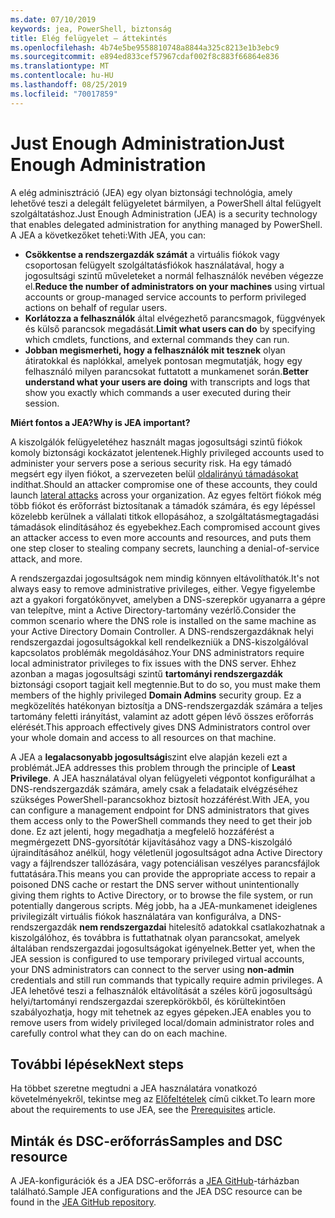```yaml
---
ms.date: 07/10/2019
keywords: jea, PowerShell, biztonság
title: Elég felügyelet – áttekintés
ms.openlocfilehash: 4b74e5be9558810748a8844a325c8213e1b3ebc9
ms.sourcegitcommit: e894ed833cef57967cdaf002f8c883f66864e836
ms.translationtype: MT
ms.contentlocale: hu-HU
ms.lasthandoff: 08/25/2019
ms.locfileid: "70017859"
---
```

# <a name="just-enough-administration"></a><span data-ttu-id="dd830-103">Just Enough Administration</span><span class="sxs-lookup"><span data-stu-id="dd830-103">Just Enough Administration</span></span>

<span data-ttu-id="dd830-104">A elég adminisztráció (JEA) egy olyan biztonsági technológia, amely lehetővé teszi a delegált felügyeletet bármilyen, a PowerShell által felügyelt szolgáltatáshoz.</span><span class="sxs-lookup"><span data-stu-id="dd830-104">Just Enough Administration (JEA) is a security technology that enables delegated administration for anything managed by PowerShell.</span></span> <span data-ttu-id="dd830-105">A JEA a következőket teheti:</span><span class="sxs-lookup"><span data-stu-id="dd830-105">With JEA, you can:</span></span>

- <span data-ttu-id="dd830-106">**Csökkentse a rendszergazdák számát** a virtuális fiókok vagy csoportosan felügyelt szolgáltatásfiókok használatával, hogy a jogosultsági szintű műveleteket a normál felhasználók nevében végezze el.</span><span class="sxs-lookup"><span data-stu-id="dd830-106">**Reduce the number of administrators on your machines** using virtual accounts or group-managed service accounts to perform privileged actions on behalf of regular users.</span></span>
- <span data-ttu-id="dd830-107">**Korlátozza a felhasználók** által elvégezhető parancsmagok, függvények és külső parancsok megadását.</span><span class="sxs-lookup"><span data-stu-id="dd830-107">**Limit what users can do** by specifying which cmdlets, functions, and external commands they can run.</span></span>
- <span data-ttu-id="dd830-108">**Jobban megismerheti, hogy a felhasználók mit tesznek** olyan átiratokkal és naplókkal, amelyek pontosan megmutatják, hogy egy felhasználó milyen parancsokat futtatott a munkamenet során.</span><span class="sxs-lookup"><span data-stu-id="dd830-108">**Better understand what your users are doing** with transcripts and logs that show you exactly which commands a user executed during their session.</span></span>

<span data-ttu-id="dd830-109">**Miért fontos a JEA?**</span><span class="sxs-lookup"><span data-stu-id="dd830-109">**Why is JEA important?**</span></span>

<span data-ttu-id="dd830-110">A kiszolgálók felügyeletéhez használt magas jogosultsági szintű fiókok komoly biztonsági kockázatot jelentenek.</span><span class="sxs-lookup"><span data-stu-id="dd830-110">Highly privileged accounts used to administer your servers pose a serious security risk.</span></span> <span data-ttu-id="dd830-111">Ha egy támadó megsért egy ilyen fiókot, a szervezeten belül [oldalirányú támadásokat](https://aka.ms/pth) indíthat.</span><span class="sxs-lookup"><span data-stu-id="dd830-111">Should an attacker compromise one of these accounts, they could launch [lateral attacks](https://aka.ms/pth) across your organization.</span></span> <span data-ttu-id="dd830-112">Az egyes feltört fiókok még több fiókot és erőforrást biztosítanak a támadók számára, és egy lépéssel közelebb kerülnek a vállalati titkok ellopásához, a szolgáltatásmegtagadási támadások elindításához és egyebekhez.</span><span class="sxs-lookup"><span data-stu-id="dd830-112">Each compromised account gives an attacker access to even more accounts and resources, and puts them one step closer to stealing company secrets, launching a denial-of-service attack, and more.</span></span>

<span data-ttu-id="dd830-113">A rendszergazdai jogosultságok nem mindig könnyen eltávolíthatók.</span><span class="sxs-lookup"><span data-stu-id="dd830-113">It's not always easy to remove administrative privileges, either.</span></span> <span data-ttu-id="dd830-114">Vegye figyelembe azt a gyakori forgatókönyvet, amelyben a DNS-szerepkör ugyanarra a gépre van telepítve, mint a Active Directory-tartomány vezérlő.</span><span class="sxs-lookup"><span data-stu-id="dd830-114">Consider the common scenario where the DNS role is installed on the same machine as your Active Directory Domain Controller.</span></span> <span data-ttu-id="dd830-115">A DNS-rendszergazdáknak helyi rendszergazdai jogosultságokkal kell rendelkezniük a DNS-kiszolgálóval kapcsolatos problémák megoldásához.</span><span class="sxs-lookup"><span data-stu-id="dd830-115">Your DNS administrators require local administrator privileges to fix issues with the DNS server.</span></span> <span data-ttu-id="dd830-116">Ehhez azonban a magas jogosultsági szintű **tartományi rendszergazdák** biztonsági csoport tagjait kell megtennie.</span><span class="sxs-lookup"><span data-stu-id="dd830-116">But to do so, you must make them members of the highly privileged **Domain Admins** security group.</span></span> <span data-ttu-id="dd830-117">Ez a megközelítés hatékonyan biztosítja a DNS-rendszergazdák számára a teljes tartomány feletti irányítást, valamint az adott gépen lévő összes erőforrás elérését.</span><span class="sxs-lookup"><span data-stu-id="dd830-117">This approach effectively gives DNS Administrators control over your whole domain and access to all resources on that machine.</span></span>

<span data-ttu-id="dd830-118">A JEA a **legalacsonyabb jogosultsági**szint elve alapján kezeli ezt a problémát.</span><span class="sxs-lookup"><span data-stu-id="dd830-118">JEA addresses this problem through the principle of **Least Privilege**.</span></span> <span data-ttu-id="dd830-119">A JEA használatával olyan felügyeleti végpontot konfigurálhat a DNS-rendszergazdák számára, amely csak a feladataik elvégzéséhez szükséges PowerShell-parancsokhoz biztosít hozzáférést.</span><span class="sxs-lookup"><span data-stu-id="dd830-119">With JEA, you can configure a management endpoint for DNS administrators that gives them access only to the PowerShell commands they need to get their job done.</span></span> <span data-ttu-id="dd830-120">Ez azt jelenti, hogy megadhatja a megfelelő hozzáférést a megmérgezett DNS-gyorsítótár kijavításához vagy a DNS-kiszolgáló újraindításához anélkül, hogy véletlenül jogosultságot adna Active Directory vagy a fájlrendszer tallózására, vagy potenciálisan veszélyes parancsfájlok futtatására.</span><span class="sxs-lookup"><span data-stu-id="dd830-120">This means you can provide the appropriate access to repair a poisoned DNS cache or restart the DNS server without unintentionally giving them rights to Active Directory, or to browse the file system, or run potentially dangerous scripts.</span></span> <span data-ttu-id="dd830-121">Még jobb, ha a JEA-munkamenet ideiglenes privilegizált virtuális fiókok használatára van konfigurálva, a DNS-rendszergazdák **nem rendszergazdai** hitelesítő adatokkal csatlakozhatnak a kiszolgálóhoz, és továbbra is futtathatnak olyan parancsokat, amelyek általában rendszergazdai jogosultságokat igényelnek.</span><span class="sxs-lookup"><span data-stu-id="dd830-121">Better yet, when the JEA session is configured to use temporary privileged virtual accounts, your DNS administrators can connect to the server using **non-admin** credentials and still run commands that typically require admin privileges.</span></span> <span data-ttu-id="dd830-122">A JEA lehetővé teszi a felhasználók eltávolítását a széles körű jogosultságú helyi/tartományi rendszergazdai szerepkörökből, és körültekintően szabályozhatja, hogy mit tehetnek az egyes gépeken.</span><span class="sxs-lookup"><span data-stu-id="dd830-122">JEA enables you to remove users from widely privileged local/domain administrator roles and carefully control what they can do on each machine.</span></span>

## <a name="next-steps"></a><span data-ttu-id="dd830-123">További lépések</span><span class="sxs-lookup"><span data-stu-id="dd830-123">Next steps</span></span>

<span data-ttu-id="dd830-124">Ha többet szeretne megtudni a JEA használatára vonatkozó követelményekről, tekintse meg az [Előfeltételek](prerequisites.md) című cikket.</span><span class="sxs-lookup"><span data-stu-id="dd830-124">To learn more about the requirements to use JEA, see the [Prerequisites](prerequisites.md) article.</span></span>

## <a name="samples-and-dsc-resource"></a><span data-ttu-id="dd830-125">Minták és DSC-erőforrás</span><span class="sxs-lookup"><span data-stu-id="dd830-125">Samples and DSC resource</span></span>

<span data-ttu-id="dd830-126">A JEA-konfigurációk és a JEA DSC-erőforrás a [JEA GitHub](https://github.com/PowerShell/JEA)-tárházban található.</span><span class="sxs-lookup"><span data-stu-id="dd830-126">Sample JEA configurations and the JEA DSC resource can be found in the [JEA GitHub repository](https://github.com/PowerShell/JEA).</span></span>
